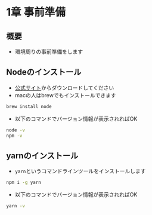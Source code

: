 # 1章 事前準備

## 概要

- 環境周りの事前準備をします

## Nodeのインストール
    
- [公式サイト](https://nodejs.org/)からダウンロードしてください
- macの人はbrewでもインストールできます

```bash
brew install node
```

- 以下のコマンドでバージョン情報が表示されればOK

```bash
node -v
npm -v
```

## yarnのインストール

- `yarn`というコマンドラインツールをインストールします

```bash
npm i -g yarn
```

- 以下のコマンドでバージョン情報が表示されればOK

```bash
yarn -v
```
